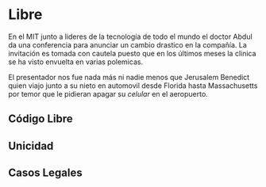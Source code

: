 # Libre

En el MIT junto a lideres de la tecnología de todo el mundo el doctor Abdul da una conferencia para anunciar un cambio drastico en la compañía. La invitación es tomada con cautela puesto que en los últimos meses la clinica <nombre></nombre> se ha visto envuelta en varias polemicas.

El presentador nos fue nada más ni nadie menos que Jerusalem Benedict quien viajo junto a su nieto en automovil desde Florida hasta Massachusetts por temor que le pidieran apagar su *celular* en el aeropuerto.

## Código Libre

## Unicidad

## Casos Legales